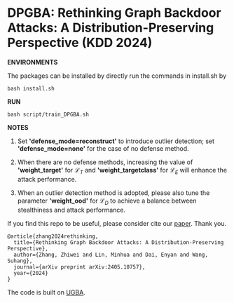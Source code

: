 
# DPGBA: Rethinking Graph Backdoor Attacks: A Distribution-Preserving Perspective (KDD 2024)

  

**ENVIRONMENTS**

  

The packages can be installed by directly run the commands in install.sh by

  


    bash install.sh

  

**RUN**

  

    bash script/train_DPGBA.sh

**NOTES**

  

1. Set **'defense_mode=reconstruct'** to introduce outlier detection; set **'defense_mode=none'** for the case of no defense method.

2. When there are no defense methods, increasing the value of **'weight_target'** for $\mathcal{L}_T$ and **'weight_targetclass'** for $\mathcal{L}_E$ will enhance the attack performance.

3. When an outlier detection method is adopted, please also tune the parameter **'weight_ood'** for $\mathcal{L}_D$ to achieve a balance between stealthiness and attack performance.

If you find this repo to be useful, please consider cite our [paper](https://arxiv.org/abs/2405.10757). Thank you.

    @article{zhang2024rethinking,
      title={Rethinking Graph Backdoor Attacks: A Distribution-Preserving Perspective},
      author={Zhang, Zhiwei and Lin, Minhua and Dai, Enyan and Wang, Suhang},
      journal={arXiv preprint arXiv:2405.10757},
      year={2024}
    }

  

The code is built on [UGBA](https://github.com/ventr1c/UGBA).
